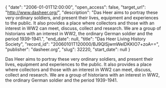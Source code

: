 {
  "date": "2006-01-01T12:00:00", 
  "open_access": false, 
  "target_url": "http://www.dasheer.org/", 
  "description": "Das Heer aims to portray these very ordinary soldiers, and present their lives, equipment and experiences to the public. It also provides a place where collectors and those with an interest in WW2 can meet, discuss, collect and research. We are a group of historians with an interest in WW2, the ordinary German soldier and the period 1939-1941.", 
  "end_date": null, 
  "title": "Das Heer Living History Society", 
  "record_id": "20060101T120000/BJ9QlSjwmWelDKKIO7+zoA==", 
  "publisher": "dasheer.org", 
  "slug": 32220, 
  "start_date": null
}

Das Heer aims to portray these very ordinary soldiers, and present their lives, equipment and experiences to the public. It also provides a place where collectors and those with an interest in WW2 can meet, discuss, collect and research. We are a group of historians with an interest in WW2, the ordinary German soldier and the period 1939-1941.